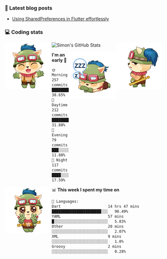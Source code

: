 ### 📘 Latest blog posts

<!-- BLOG-POST-LIST:START -->
- [Using SharedPreferences in Flutter effortlessly](https://dev.to/simonpham/using-sharedpreferences-in-flutter-effortlessly-3e29)
<!-- BLOG-POST-LIST:END -->

### 💻 Coding stats
<img align="right" src="https://raw.githubusercontent.com/simonpham/simonpham/master/assets/images/6kiur.gif" >


<img align="left" src="https://raw.githubusercontent.com/simonpham/simonpham/master/assets/images/5kiur.gif" >

![Simon's GitHub Stats](https://github-readme-stats-blue.vercel.app/api?username=simonpham)

<img align="right" src="https://raw.githubusercontent.com/simonpham/simonpham/master/assets/images/4kiur.gif" >

<!--START_SECTION:waka-->
**I'm an early 🐤** 

```text
🌞 Morning    257 commits    █████████░░░░░░░░░░░░░░░░   38.65% 
🌆 Daytime    212 commits    ████████░░░░░░░░░░░░░░░░░   31.88% 
🌃 Evening    79 commits     ███░░░░░░░░░░░░░░░░░░░░░░   11.88% 
🌙 Night      117 commits    ████░░░░░░░░░░░░░░░░░░░░░   17.59%

```


<img align="left" src="https://raw.githubusercontent.com/simonpham/simonpham/master/assets/images/19kiur.gif" >📊 **This week I spent my time on** 

```text
💬 Languages: 
Dart                     14 hrs 47 mins      ██████████████████████░░░   90.49% 
YAML                     57 mins             █░░░░░░░░░░░░░░░░░░░░░░░░   5.83% 
Other                    20 mins             ░░░░░░░░░░░░░░░░░░░░░░░░░   2.07% 
XML                      9 mins              ░░░░░░░░░░░░░░░░░░░░░░░░░   1.0% 
Groovy                   2 mins              ░░░░░░░░░░░░░░░░░░░░░░░░░   0.28%

```


<!--END_SECTION:waka-->
